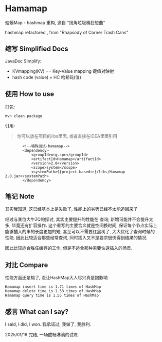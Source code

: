 # Hamamap

蛤蟆Map - hashmap 重构, 源自 "拐角垃圾桶狂想曲"

hashmap refactored , from "Rhapsody of Corner Trash Cans"

## 缩写 Simplified Docs

JavaDoc Simplify:

- KVmapping(KV) == Key-Value mapping 键值对映射
- hash code (value) = HC 哈希码(值)

## 使用 How to use

打包:

```shell
mvn clean package
```

引用:
> 你可以放在项目的libs里面, 或者直接在IDEA里面引用

```mvn
        <!--特殊测试-hamamap-->
        <dependency>
            <groupId>org.spc</groupId>
            <artifactId>Hamamap</artifactId>
            <version>2.0</version>
            <scope>system</scope>
            <systemPath>${project.basedir}/libs/Hamamap-2.0.jar</systemPath>
        </dependency>
```

## 笔记 Note

其实我知道, 这已经基本上是失败了, 性能上的劣势已经不太能追回来了

经过与某位大牛ZQ的探讨, 其实主要提升的性能在 查询; 新增可能并不会提升太多, 毕竟还有扩容操作.
这个重写的主要含义就是空间换时间, 保证每个节点实际上能够插入的串的长度更加的短, 甚至可以不需要红黑树了, 大大优化了查询时候的性能. 因此比较适合那些经常查询, 同时插入又不是要求很快得到结果的情况.

因此比较适合胜任缓存的工作, 但是不适合那种需要快速插入的场景.

## 对比 Compare

性能方面还是输了, 没让HashMap大人尽兴真是抱歉呐

```text
Hamamap insert time is 1.71 times of HashMap
Hamamap delete time is 1.53 times of HashMap
Hamamap query time is 1.55 times of HashMap
```

## 感言 What can I say?

I said, I did, I won. 我承诺过, 我做了, 我胜利.

2025/01/16 完结, 一场酣畅淋漓的试炼
